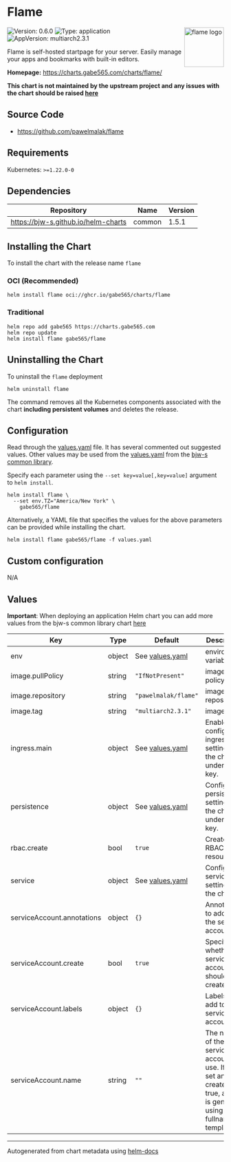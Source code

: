 # Flame

<img src="https://raw.githubusercontent.com/gabe565/charts/main/charts/flame/icon.svg" align="right" width="92" alt="flame logo">

![Version: 0.6.0](https://img.shields.io/badge/Version-0.6.0-informational?style=flat)
![Type: application](https://img.shields.io/badge/Type-application-informational?style=flat)
![AppVersion: multiarch2.3.1](https://img.shields.io/badge/AppVersion-multiarch2.3.1-informational?style=flat)

Flame is self-hosted startpage for your server. Easily manage your apps and bookmarks with built-in editors.

**Homepage:** <https://charts.gabe565.com/charts/flame/>

**This chart is not maintained by the upstream project and any issues with the chart should be raised
[here](https://github.com/gabe565/charts/issues/new?assignees=gabe565&labels=bug&template=bug_report.yaml&name=flame&version=0.6.0)**

## Source Code

* <https://github.com/pawelmalak/flame>

## Requirements

Kubernetes: `>=1.22.0-0`

## Dependencies

| Repository | Name | Version |
|------------|------|---------|
| <https://bjw-s.github.io/helm-charts> | common | 1.5.1 |

## Installing the Chart

To install the chart with the release name `flame`

### OCI (Recommended)

```console
helm install flame oci://ghcr.io/gabe565/charts/flame
```

### Traditional

```console
helm repo add gabe565 https://charts.gabe565.com
helm repo update
helm install flame gabe565/flame
```

## Uninstalling the Chart

To uninstall the `flame` deployment

```console
helm uninstall flame
```

The command removes all the Kubernetes components associated with the chart **including persistent volumes** and deletes the release.

## Configuration

Read through the [values.yaml](./values.yaml) file. It has several commented out suggested values.
Other values may be used from the [values.yaml](https://github.com/bjw-s/helm-charts/tree/a081de5/charts/library/common/values.yaml) from the [bjw-s common library](https://github.com/bjw-s/helm-charts/tree/a081de5/charts/library/common).

Specify each parameter using the `--set key=value[,key=value]` argument to `helm install`.

```console
helm install flame \
  --set env.TZ="America/New York" \
    gabe565/flame
```

Alternatively, a YAML file that specifies the values for the above parameters can be provided while installing the chart.

```console
helm install flame gabe565/flame -f values.yaml
```

## Custom configuration

N/A

## Values

**Important**: When deploying an application Helm chart you can add more values from the bjw-s common library chart [here](https://github.com/bjw-s/helm-charts/tree/a081de5/charts/library/common)

| Key | Type | Default | Description |
|-----|------|---------|-------------|
| env | object | See [values.yaml](./values.yaml) | environment variables. |
| image.pullPolicy | string | `"IfNotPresent"` | image pull policy |
| image.repository | string | `"pawelmalak/flame"` | image repository |
| image.tag | string | `"multiarch2.3.1"` | image tag |
| ingress.main | object | See [values.yaml](./values.yaml) | Enable and configure ingress settings for the chart under this key. |
| persistence | object | See [values.yaml](./values.yaml) | Configure persistence settings for the chart under this key. |
| rbac.create | bool | `true` | Create RBAC resources |
| service | object | See [values.yaml](./values.yaml) | Configures service settings for the chart. |
| serviceAccount.annotations | object | `{}` | Annotations to add to the service account |
| serviceAccount.create | bool | `true` | Specifies whether a service account should be created |
| serviceAccount.labels | object | `{}` | Labels to add to the service account |
| serviceAccount.name | string | `""` | The name of the service account to use. If not set and create is true, a name is generated using the fullname template |

---
Autogenerated from chart metadata using [helm-docs](https://github.com/norwoodj/helm-docs)
